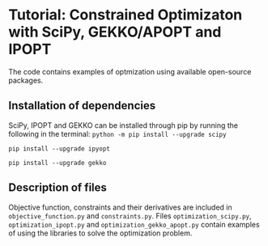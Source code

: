 # Tutorial: Constrained Optimizaton with SciPy, GEKKO/APOPT and IPOPT
The code contains examples of optmization using available open-source packages.
## Installation of dependencies
SciPy, IPOPT and GEKKO can be installed through pip by running the following in the terminal:
`python -m pip install --upgrade scipy` 

`pip install --upgrade ipyopt`

`pip install --upgrade gekko` 
## Description of files
Objective function, constraints and their derivatives are included in `objective_function.py` and `constraints.py`. Files `optimization_scipy.py`, `optimization_ipopt.py` and `optimization_gekko_apopt.py` contain examples of using the libraries to solve the optimization problem.   



